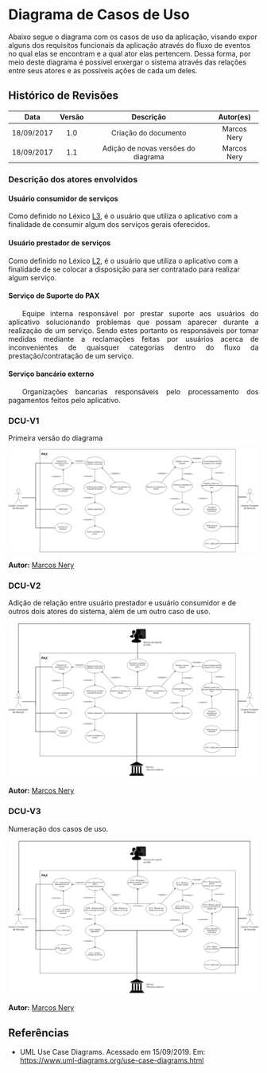 # Diagrama de Casos de Uso

Abaixo segue o diagrama com os casos de uso da aplicação, visando expor alguns dos requisitos funcionais da aplicação através do fluxo de eventos no qual elas se encontram e a qual ator elas pertencem. Dessa forma, por meio deste diagrama é possível enxergar o sistema através das relações entre seus atores e as possíveis ações de cada um deles.

## Histórico de Revisões

| Data | Versão | Descrição | Autor(es) |
| :--: | :----: | :-------: | :-------: |
| 18/09/2017     |  1.0       |  Criação do documento         |      Marcos Nery    |
| 18/09/2017     |  1.1       |  Adição de novas versões do diagrama       |      Marcos Nery    |


### Descrição dos atores envolvidos

#### Usuário consumidor de serviços

Como definido no Léxico [L3](../dinamica-e-seminario-2/lexico.md#L3), é o usuário que utiliza o aplicativo com a finalidade de consumir algum dos serviços gerais oferecidos.

#### Usuário prestador de serviços

Como definido no Léxico [L2](../dinamica-e-seminario-2/lexico.md#L2), é o usuário que utiliza o aplicativo com a finalidade de se colocar a disposição para ser contratado para realizar algum serviço.

#### Serviço de Suporte do PAX 

<p style="text-align:justify">&emsp;&emsp;Equipe interna responsável por prestar suporte aos usuários do aplicativo solucionando problemas que possam aparecer durante a realização de um serviço. Sendo estes portanto os responsáveis por tomar medidas mediante a reclamações feitas por usuários acerca de inconvenientes de quaisquer categorias dentro do fluxo da prestação/contratação de um serviço.</p>

#### Serviço bancário externo

<p style="text-align:justify">&emsp;&emsp;Organizações bancarias responsáveis pelo processamento dos pagamentos feitos pelo aplicativo.</p>


### DCU-V1
Primeira versão do diagrama

![CasosDeUsoV1](../../../assets/arquitetura/PAXCasosDeUsoV0.png)

**Autor:** [Marcos Nery](https://github.com/marcosnbj)

### DCU-V2
Adição de relação entre usuário prestador e usuário consumidor e de outros dois atores do sistema, além de um outro caso de uso.

![CasosDeUsoV2](../../../assets/arquitetura/PAXCasosDeUsoV1.png)

**Autor:** [Marcos Nery](https://github.com/marcosnbj)

### DCU-V3
Numeração dos casos de uso.

![CasosDeUsoV3](../../../assets/arquitetura/PAXCasosDeUsoV2.png)

**Autor:** [Marcos Nery](https://github.com/marcosnbj)

## Referências

* UML Use Case Diagrams. Acessado em 15/09/2019. Em: https://www.uml-diagrams.org/use-case-diagrams.html